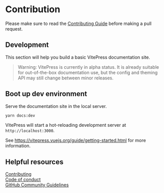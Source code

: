 # Contribution

Please make sure to read the [Contributing Guide](https://github.com/soramitsukhmer/frontend-handbook/blob/main/CONTRIBUTING.md) before making a pull request.

## Development

This section will help you build a basic VitePress documentation site.

> Warning:
> VitePress is currently in alpha status. It is already suitable for out-of-the-box documentation use, but the config and theming API may still change between minor releases.

## Boot up dev environment

Serve the documentation site in the local server.

```sh
yarn docs:dev
```

VitePress will start a hot-reloading development server at `http://localhost:3000`.

See https://vitepress.vuejs.org/guide/getting-started.html for more information.

## Helpful resources

[Contributing](https://github.com/soramitsukhmer/frontend-handbook/blob/main/CONTRIBUTING.md)  
[Code of conduct](https://github.com/soramitsukhmer/frontend-handbook/blob/main/CODE_OF_CONDUCT.md)  
[GitHub Community Guidelines](https://docs.github.com/articles/github-community-guidelines)   
